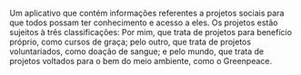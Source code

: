 Um aplicativo que contém informações referentes a projetos sociais para que todos possam ter conhecimento e acesso a eles. Os projetos estão sujeitos à três classificações: Por mim, que trata de projetos para benefício próprio, como cursos de graça; pelo outro, que trata de projetos voluntariados, como doação de sangue; e pelo mundo, que trata de projetos voltados para o bem do meio ambiente, como o Greenpeace.